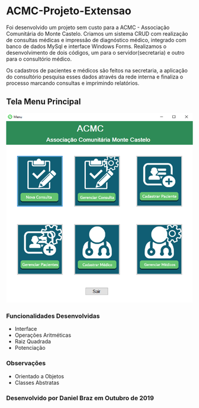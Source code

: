 # ACMC-Projeto-Extensao

 Foi desenvolvido um projeto sem custo para a ACMC - Associação Comunitária do Monte Castelo. Criamos um sistema CRUD com realização de consultas médicas e impressão de diagnóstico médico, integrado com banco de dados MySql e interface Windows Forms. Realizamos o desenvolvimento de dois códigos, um para o servidor(secretaria) e outro para o consultório médico. 
 
 Os cadastros de pacientes e médicos são feitos na secretaria, a aplicação do consultório pesquisa esses dados através da rede interna e finaliza o processo marcando consultas e imprimindo relatórios.
 
## Tela Menu Principal
![ACMC-Projeto-Extensao](https://github.com/drzbraz/ACMC-Projeto-Extensao/blob/master/Menu%20Principal.png) 
 
### Funcionalidades Desenvolvidas
* Interface
* Operações Aritméticas
* Raiz Quadrada
* Potenciação

### Observações
* Orientado a Objetos
* Classes Abstratas

### Desenvolvido por Daniel Braz em Outubro de 2019
